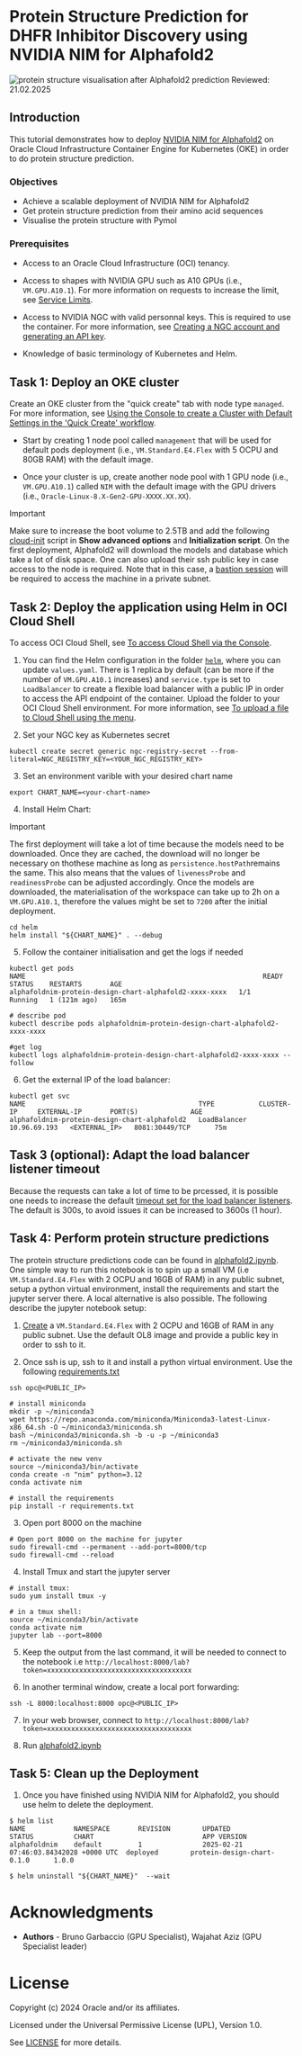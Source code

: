 # Protein Structure Prediction for DHFR Inhibitor Discovery using NVIDIA NIM for Alphafold2 
![protein structure visualisation after Alphafold2 prediction](./protein_image_pymol.png)
Reviewed: 21.02.2025

## Introduction
This tutorial demonstrates how to deploy [NVIDIA NIM for Alphafold2](https://docs.nvidia.com/nim/bionemo/alphafold2/latest/index.html) on Oracle Cloud Infrastructure Container Engine for Kubernetes (OKE) in order to do protein structure prediction. 

### Objectives
- Achieve a scalable deployment of NVIDIA NIM for Alphafold2
- Get protein structure prediction from their amino acid sequences
- Visualise the protein structure with Pymol

### Prerequisites
- Access to an Oracle Cloud Infrastructure (OCI) tenancy.

- Access to shapes with NVIDIA GPU such as A10 GPUs (i.e., `VM.GPU.A10.1`). For more information on requests to increase the limit, see [Service Limits](https://docs.oracle.com/en-us/iaas/Content/General/Concepts/servicelimits.htm).

- Access to NVIDIA NGC with valid personnal keys. This is required to use the container. For more information, see [Creating a NGC account and generating an API key](https://docs.nvidia.com/nim/bionemo/alphafold2/latest/prerequisites.html#ngc-nvidia-gpu-cloud-account).

- Knowledge of basic terminology of Kubernetes and Helm.

## Task 1: Deploy an OKE cluster
Create an OKE cluster from the "quick create" tab with node type `managed`. For more information, see [Using the Console to create a Cluster with Default Settings in the 'Quick Create' workflow](https://docs.oracle.com/en-us/iaas/Content/ContEng/Tasks/contengcreatingclusterusingoke_topic-Using_the_Console_to_create_a_Quick_Cluster_with_Default_Settings.htm).

- Start by creating 1 node pool called `management` that will be used for default pods deployment (i.e., `VM.Standard.E4.Flex` with 5 OCPU and 80GB RAM) with the default image.

- Once your cluster is up, create another node pool with 1 GPU node (i.e., `VM.GPU.A10.1`) called `NIM` with the default image with the GPU drivers (i.e., `Oracle-Linux-8.X-Gen2-GPU-XXXX.XX.XX`).

> [!IMPORTANT] 
> Make sure to increase the boot volume to 2.5TB and add the following [cloud-init](./cloud-init) script in **Show advanced options** and **Initialization script**. On the first deployment, Alphafold2 will download the models and database which take a lot of disk space. One can also upload their ssh public key in case access to the node is required. Note that in this case, a [bastion session](https://docs.oracle.com/en-us/iaas/Content/Bastion/Concepts/bastionoverview.htm) will be required to access the machine in a private subnet.

## Task 2: Deploy the application using Helm in OCI Cloud Shell
To access OCI Cloud Shell, see [To access Cloud Shell via the Console](https://docs.oracle.com/en-us/iaas/Content/API/Concepts/cloudshellgettingstarted.htm#:~:text=Login%20to%20the%20Console.,the%20Cloud%20Shell%20was%20started.).

1. You can find the Helm configuration in the folder [`helm`](./helm), where you can update `values.yaml`. There is 1 replica by default (can be more if the number of `VM.GPU.A10.1` increases) and `service.type` is set to `LoadBalancer` to create a flexible load balancer with a public IP in order to access the API endpoint of the container. 
Upload the folder to your OCI Cloud Shell environment. For more information, see [To upload a file to Cloud Shell using the menu](https://docs.oracle.com/en-us/iaas/Content/API/Concepts/devcloudshellgettingstarted.htm#:~:text=To%20upload%20a%20file%20to%20Cloud%20Shell%20using%20the%20menu,click%20select%20from%20your%20computer.). 

2. Set your NGC key as Kubernetes secret
```
kubectl create secret generic ngc-registry-secret --from-literal=NGC_REGISTRY_KEY=<YOUR_NGC_REGISTRY_KEY>
```

3. Set an environment varible with your desired chart name
```
export CHART_NAME=<your-chart-name>
```

4. Install Helm Chart:
> [!IMPORTANT] 
> The first deployment will take a lot of time because the models need to be downloaded. Once they are cached, the download will no longer be necessary on thothese machine as long as `persistence.hostPath`remains the same. This also means that the values of `livenessProbe` and `readinessProbe` can be adjusted accordingly. Once the models are downloaded, the materialisation of the workspace can take up to 2h on a `VM.GPU.A10.1`, therefore the values might be set to `7200` after the initial deployment.
```
cd helm
helm install "${CHART_NAME}" . --debug
```

5. Follow the container initialisation and get the logs if needed
````
kubectl get pods
NAME                                                           READY   STATUS    RESTARTS       AGE
alphafoldnim-protein-design-chart-alphafold2-xxxx-xxxx   1/1     Running   1 (121m ago)   165m

# describe pod
kubectl describe pods alphafoldnim-protein-design-chart-alphafold2-xxxx-xxxx

#get log 
kubectl logs alphafoldnim-protein-design-chart-alphafold2-xxxx-xxxx --follow
````

6. Get the external IP of the load balancer: 
```
kubectl get svc
NAME                                           TYPE           CLUSTER-IP     EXTERNAL-IP       PORT(S)             AGE
alphafoldnim-protein-design-chart-alphafold2   LoadBalancer   10.96.69.193   <EXTERNAL_IP>   8081:30449/TCP      75m
```

## Task 3 (optional): Adapt the load balancer listener timeout
Because the requests can take a lot of time to be prcessed, it is possible one needs to increase the default [timeout set for the load balancer listeners](https://docs.oracle.com/en-us/iaas/Content/Balance/Reference/connectionreuse.htm). The default is 300s, to avoid issues it can be increased to 3600s (1 hour).

## Task 4: Perform protein structure predictions
The protein structure predictions code can be found in [alphafold2.ipynb](./alphafold2.ipynb). One simple way to run this notebook is to spin up a small VM (i.e `VM.Standard.E4.Flex` with 2 OCPU and 16GB of RAM) in any public subnet, setup a python virtual environment, install the requirements and start the jupyter server there. A local alternative is also possible. The following describe the jupyter notebook setup:

1. [Create](https://docs.oracle.com/en-us/iaas/Content/Compute/Tasks/launchinginstance.htm) a `VM.Standard.E4.Flex` with 2 OCPU and 16GB of RAM in any public subnet. Use the default OL8 image and provide a public key in order to ssh to it. 

2. Once ssh is up, ssh to it and install a python virtual environment. Use the following [requirements.txt](./requirements.txt)
```
ssh opc@<PUBLIC_IP>

# install miniconda
mkdir -p ~/miniconda3
wget https://repo.anaconda.com/miniconda/Miniconda3-latest-Linux-x86_64.sh -O ~/miniconda3/miniconda.sh
bash ~/miniconda3/miniconda.sh -b -u -p ~/miniconda3
rm ~/miniconda3/miniconda.sh

# activate the new venv 
source ~/miniconda3/bin/activate
conda create -n "nim" python=3.12 
conda activate nim

# install the requirements
pip install -r requirements.txt
```

3. Open port 8000 on the machine
```
# Open port 8000 on the machine for jupyter
sudo firewall-cmd --permanent --add-port=8000/tcp
sudo firewall-cmd --reload
```

4. Install Tmux and start the jupyter server 
```
# install tmux:
sudo yum install tmux -y

# in a tmux shell:
source ~/miniconda3/bin/activate
conda activate nim
jupyter lab --port=8000
```

5. Keep the output from the last command, it will be needed to connect to the notebook i.e `http://localhost:8000/lab?token=xxxxxxxxxxxxxxxxxxxxxxxxxxxxxxxxxxxx`

6. In another terminal window, create a local port forwarding:
```
ssh -L 8000:localhost:8000 opc@<PUBLIC_IP>
``` 

7. In your web browser, connect to `http://localhost:8000/lab?token=xxxxxxxxxxxxxxxxxxxxxxxxxxxxxxxxxxxx`

8. Run [alphafold2.ipynb](./alphafold2.ipynb)

## Task 5: Clean up the Deployment

1. Once you have finished using NVIDIA NIM for Alphafold2, you should use helm to delete the deployment.
```
$ helm list
NAME            NAMESPACE       REVISION        UPDATED                                 STATUS          CHART                           APP VERSION
alphafoldnim    default         1               2025-02-21 07:46:03.84342028 +0000 UTC  deployed        protein-design-chart-0.1.0      1.0.0  

$ helm uninstall "${CHART_NAME}"  --wait
```

# Acknowledgments

- **Authors** - Bruno Garbaccio (GPU Specialist), Wajahat Aziz (GPU Specialist leader)

# License

Copyright (c) 2024 Oracle and/or its affiliates.

Licensed under the Universal Permissive License (UPL), Version 1.0.

See [LICENSE](https://github.com/oracle-devrel/technology-engineering/blob/main/LICENSE) for more details.